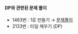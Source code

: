 #### DP와 관련된 문제 풀이

   * 1463번 : 1로 만들기 → [문제풀이](https://chanos.tistory.com/entry/%EB%B0%B1%EC%A4%80-1463%EB%B2%88-1%EB%A1%9C-%EB%A7%8C%EB%93%A4%EA%B8%B0-%ED%8C%8C%EC%9D%B4%EC%8D%AC-%EB%AC%B8%EC%A0%9C-%ED%92%80%EC%9D%B4)  
   * 2133번 : 타일 채우기 (DP)  